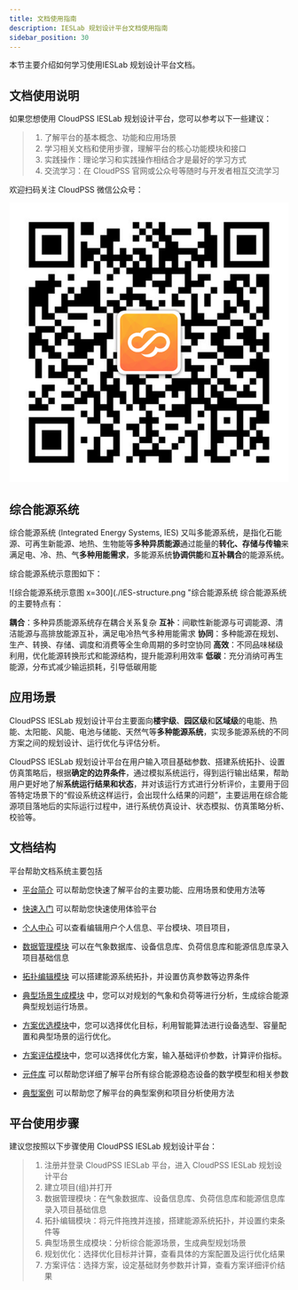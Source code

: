 ```yaml
---
title: 文档使用指南
description: IESLab 规划设计平台文档使用指南
sidebar_position: 30
---
```


本节主要介绍如何学习使用IESLab 规划设计平台文档。

## 文档使用说明

如果您想使用 CloudPSS IESLab 规划设计平台，您可以参考以下一些建议：

> 1.	了解平台的基本概念、功能和应用场景
> 2.	学习相关文档和使用步骤，理解平台的核心功能模块和接口
> 3.	实践操作：理论学习和实践操作相结合才是最好的学习方式
> 4.	交流学习：在 CloudPSS 官网或公众号等随时与开发者相互交流学习

欢迎扫码关注 CloudPSS 微信公众号：

![ CloudPSS 微信公众号 x=300](./logo.png " CloudPSS 微信公众号")

## 综合能源系统

综合能源系统 (Integrated Energy Systems, IES) 又叫多能源系统，是指化石能源、可再生新能源、地热、生物能等**多种异质能源**通过能量的**转化、存储与传输**来满足电、冷、热、气**多种用能需求**，多能源系统**协调供能**和**互补耦合**的能源系统。

综合能源系统示意图如下：

![综合能源系统示意图 x=300](./IES-structure.png "综合能源系统
综合能源系统的主要特点有：

**耦合**：多种异质能源系统存在耦合关系复杂
**互补**：间歇性新能源与可调能源、清洁能源与高排放能源互补，满足电冷热气多种用能需求
**协同**：多种能源在规划、生产、转换、存储、调度和消费等全生命周期的多时空协同
**高效**：不同品味梯级利用，优化能源转换形式和能源结构，提升能源利用效率
**低碳**：充分消纳可再生能源，分布式减少输运损耗，引导低碳用能

## 应用场景

CloudPSS IESLab 规划设计平台主要面向**楼宇级**、**园区级**和**区域级**的电能、热能、太阳能、风能、电池与储能、天然气等**多种能源系统**，实现多能源系统的不同方案之间的规划设计、运行优化与评估分析。

CloudPSS IESLab 规划设计平台在用户输入项目基础参数、搭建系统拓扑、设置仿真策略后，根据**确定的边界条件**，通过模拟系统运行，得到运行输出结果，帮助用户更好地了解**系统运行结果和状态**，并对该运行方式进行分析评价，主要用于回答特定场景下的“假设系统这样运行，会出现什么结果的问题”，主要运用在综合能源项目落地后的实际运行过程中，进行系统仿真设计、状态模拟、仿真策略分析、校验等。

## 文档结构

平台帮助文档系统主要包括

* [平台简介](../../0_intro/index.md) 可以帮助您快速了解平台的主要功能、应用场景和使用方法等

* [快速入门](../../1_guide/index.md) 可以帮助您快速使用体验平台

* [个人中心](../../2_center/index.md) 可以查看编辑用户个人信息、平台模块、项目项目，

* [数据管理模块](../../3_data/index.md) 可以在气象数据库、设备信息库、负荷信息库和能源信息库录入项目基础信息

* [拓扑编辑模块](../../4_topo/index.md) 可以搭建能源系统拓扑，并设置仿真参数等边界条件

* [典型场景生成模块](../../5_typical/index.md) 中，您可以对规划的气象和负荷等进行分析，生成综合能源典型规划运行场景。

* [方案优选模块](../../6_optimization/index.md)中，您可以选择优化目标，利用智能算法进行设备选型、容量配置和典型场景的运行优化。

* [方案评估模块](../../7_evaluation/index.md)中，您可以选择优化方案，输入基础评价参数，计算评价指标。

* [元件库](../../8_comp/index.md) 可以帮助您详细了解平台所有综合能源稳态设备的数学模型和相关参数

* [典型案例](../../9_example/index.md) 可以帮助您了解平台的典型案例和项目分析使用方法


## 平台使用步骤
建议您按照以下步骤使用 CloudPSS IESLab 规划设计平台：
> 1.	注册并登录 CloudPSS IESLab 平台，进入 CloudPSS IESLab  规划设计平台
> 2.	建立项目(组)并打开
> 3.	数据管理模块：在气象数据库、设备信息库、负荷信息库和能源信息库录入项目基础信息
> 4.	拓扑编辑模块：将元件拖拽并连接，搭建能源系统拓扑，并设置约束条件等
> 5.	典型场景生成模块：分析综合能源场景，生成典型规划场景
> 6.	规划优化：选择优化目标并计算，查看具体的方案配置及运行优化结果
> 7.    方案评估：选择方案，设定基础财务参数并计算，查看方案详细评价结果
